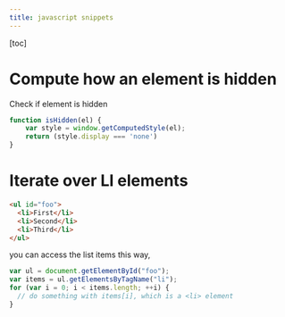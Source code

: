 ```yaml
---
title: javascript snippets
---
```

[toc]

# Compute how an element is hidden


Check if element is hidden

```javascript
function isHidden(el) {
    var style = window.getComputedStyle(el);
    return (style.display === 'none')
}
```

# Iterate over LI elements

```html
<ul id="foo">
  <li>First</li>
  <li>Second</li>
  <li>Third</li>
</ul>
```

you can access the list items this way,

```javascript
var ul = document.getElementById("foo");
var items = ul.getElementsByTagName("li");
for (var i = 0; i < items.length; ++i) {
  // do something with items[i], which is a <li> element
}
```



